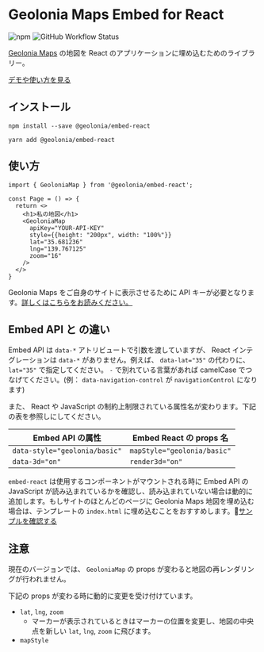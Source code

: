 # Geolonia Maps Embed for React

![npm](https://img.shields.io/npm/v/@geolonia/embed-react?style=flat-square) ![GitHub Workflow Status](https://img.shields.io/github/workflow/status/geolonia/embed-react/build?style=flat-square)

[Geolonia Maps](https://geolonia.com/maps/) の地図を React のアプリケーションに埋め込むためのライブラリー。

[デモや使い方を見る](https://geolonia.github.io/embed-react/?path=/story/geoloniamap--defaults)

## インストール

```
npm install --save @geolonia/embed-react
```

```
yarn add @geolonia/embed-react
```

## 使い方

```
import { GeoloniaMap } from '@geolonia/embed-react';

const Page = () => {
  return <>
    <h1>私の地図</h1>
    <GeoloniaMap
      apiKey="YOUR-API-KEY"
      style={{height: "200px", width: "100%"}}
      lat="35.681236"
      lng="139.767125"
      zoom="16"
    />
  </>
}
```

Geolonia Maps をご自身のサイトに表示させるために API キーが必要となります。[詳しくはこちらをお読みください。](https://docs.geolonia.com/tutorial/002/)

## Embed API と の違い

Embed API は `data-*` アトリビュートで引数を渡していますが、 React インテグレーションは `data-*` がありません。例えば、 `data-lat="35"` の代わりに、 `lat="35"` で指定してください。 `-` で別れている言葉があれば camelCase でつなげてください。(例： `data-navigation-control` が `navigationControl` になります)

また、 React や JavaScript の制約上制限されている属性名が変わります。下記の表を参照しにしてください。

| Embed API の属性 | Embed React の props 名 |
| --------------- | ----------------------- |
| `data-style="geolonia/basic"` | `mapStyle="geolonia/basic"` |
| `data-3d="on"`  | `render3d="on"` |

`embed-react` は使用するコンポーネントがマウントされる時に Embed API の JavaScript が読み込まれているかを確認し、読み込まれていない場合は動的に追加します。もしサイトのほとんどのページに Geolonia Maps 地図を埋め込む場合は、テンプレートの `index.html` に埋め込むことをおすすめします。[サンプルを確認する](https://github.com/geolonia/maps.geolonia.com/blob/4e431e466db71af7b4181129b3a8408ae91cd028/public/index.html#L26)

## 注意

現在のバージョンでは、 `GeoloniaMap` の props が変わると地図の再レンダリングが行われません。

下記の props が変わる時に動的に変更を受け付けています。

* `lat`, `lng`, `zoom`
  * マーカーが表示されているときはマーカーの位置を変更し、地図の中央点を新しい `lat`, `lng`, `zoom` に飛びます。
* `mapStyle`
